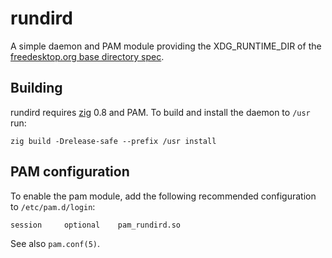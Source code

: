 # rundird

A simple daemon and PAM module providing the XDG_RUNTIME_DIR of the
[freedesktop.org base directory spec](https://specifications.freedesktop.org/basedir-spec/basedir-spec-latest.html).

## Building

rundird requires [zig](https://ziglang.org) 0.8 and PAM. To build and install
the daemon to `/usr` run:

```
zig build -Drelease-safe --prefix /usr install
```

## PAM configuration

To enable the pam module, add the following recommended configuration to
`/etc/pam.d/login`:

```
session		optional	pam_rundird.so
```

See also `pam.conf(5)`.
